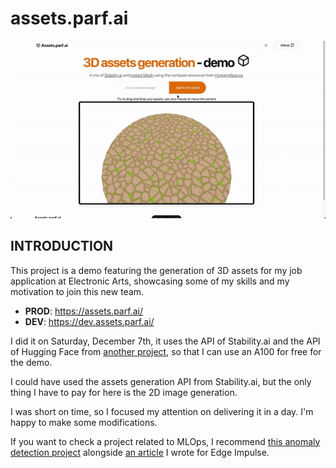 # assets.parf.ai

![](demo.gif)

## INTRODUCTION

This project is a demo featuring the generation of 3D assets for my job application at Electronic Arts, showcasing some of my skills and my motivation to join this new team.

- **PROD**: https://assets.parf.ai/
- **DEV**: https://dev.assets.parf.ai/

I did it on Saturday, December 7th, it uses the API of Stability.ai and the API of Hugging Face from [another project](https://huggingface.co/spaces/ThomasSimonini/Roblox-3D-Assets-Generator-v1), so that I can use an A100 for free for the demo.

I could have used the assets generation API from Stability.ai, but the only thing I have to pay for here is the 2D image generation.

I was short on time, so I focused my attention on delivering it in a day. I'm happy to make some modifications.

If you want to check a project related to MLOps, I recommend [this anomaly detection project](https://github.com/emergy-official/anomaly.parf.ai) alongside [an article](https://docs.edgeimpulse.com/experts/featured-machine-learning-projects/fomo-ad-in-aws) I wrote for Edge Impulse.